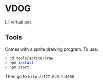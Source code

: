 # VDOG

Lil virtual pet

## Tools

Comes with a sprite drawing program. To use:

```bash
> cd tools/sprite-draw
> npm install
> npm start
```

Then go to `http://127.0.0.1:3000`
